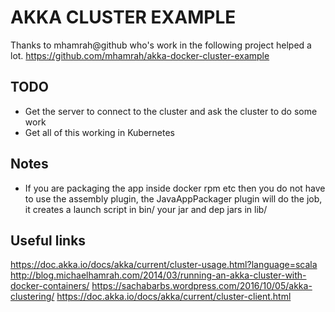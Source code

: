 # AKKA CLUSTER EXAMPLE
Thanks to mhamrah@github who's work in the following project helped a lot.
https://github.com/mhamrah/akka-docker-cluster-example

## TODO
* Get the server to connect to the cluster and ask the cluster to do some work
* Get all of this working in Kubernetes

## Notes
* If you are packaging the app inside docker rpm etc then you do not have to use the assembly plugin, the JavaAppPackager plugin will do the job, it creates a launch script in bin/ your jar and dep jars in lib/

## Useful links
https://doc.akka.io/docs/akka/current/cluster-usage.html?language=scala
http://blog.michaelhamrah.com/2014/03/running-an-akka-cluster-with-docker-containers/
https://sachabarbs.wordpress.com/2016/10/05/akka-clustering/
https://doc.akka.io/docs/akka/current/cluster-client.html
